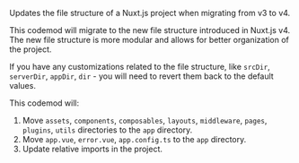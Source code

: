 Updates the file structure of a Nuxt.js project when migrating from v3 to v4.

This codemod will migrate to the new file structure introduced in Nuxt.js v4. The new file structure is more modular and allows for better organization of the project.

If you have any customizations related to the file structure, like `srcDir`, `serverDir`, `appDir`, `dir` -  you will need to revert them back to the default values.

This codemod will:
1. Move `assets`, `components`, `composables`, `layouts`, `middleware`, `pages`, `plugins`, `utils` directories to the `app` directory.
2. Move `app.vue`, `error.vue`, `app.config.ts` to the `app` directory.
3. Update relative imports in the project.
